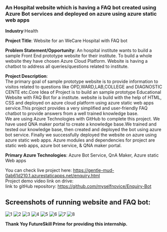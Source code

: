 <h3>An Hospital website which is having a FAQ bot created using Azure Bot services and deployed on azure using azure static web apps</h3>

**Industry**:Health

**Project Title**: Website for an WeCare Hospital with FAQ bot

**Problem Statement/Opportunity**: 
An hospital institute wants to build a sample Front End prototype website for their institute. To build a whole website they have chosen Azure Cloud Platform. Website is having a chatbot to address all queries/questions related to institute.<br/>

**Project Description**: <br/>
The primary goal of sample prototype website is to provide information to visitos related to questions like OPD,WARD,LAB,COLLEGE and DIAGNOSTIC CENTE etc.Core Idea of Project is to build an sample prototype Educational Website with FAQ Bot for a institute. website is build with the help of HTML, CSS and deployed on azure cloud platform using azure static web apps service.This project provides a very simplified and user-friendly FAQ chatbot to provide answers from a well trained knowledge base.<br/>
We are using Azure Technologies with GitHub to complete this project. We have used QNA maker portal to create a knowledge base.We trained and tested our knowledge base, then created and deployed the bot using azure bot service. Finally we successfully deployed the website on azure using azure static web apps. Azure modules and dependencies for project are static web apps, azure bot service, & QNA maker portal.

**Primary Azure Technologies**: Azure Bot Service, QnA Maker, Azure static Web apps

You can check live project here: https://gentle-mud-0ab61d210.1.azurestaticapps.net/enquiry.html<br/>
Project demo video link on drive: <br/>
link to gitHub repository: https://github.com/myselfnovice/Enquiry-Bot<br/>

<h2>Screenshots of running website and FAQ bot:</h2>

![1](https://user-images.githubusercontent.com/73681942/153707132-c641c810-76c0-45a8-85d5-3b2a942c5d73.JPG)
![2](https://user-images.githubusercontent.com/73681942/153707137-9fec5dd3-1775-4363-98f0-90699079d15b.JPG)
![3](https://user-images.githubusercontent.com/73681942/153707141-802f28ec-b02b-4705-ba5e-06088f2b95bd.JPG)
![4](https://user-images.githubusercontent.com/73681942/153707145-66980f8d-92f1-4be6-bc25-0c1aadf3e71e.JPG)
![5](https://user-images.githubusercontent.com/73681942/153707146-a7347084-a6ec-44c6-b0c1-f3fa6f96ef0c.JPG)
![6](https://user-images.githubusercontent.com/73681942/153707148-52d9452e-3aab-4455-b05d-e9d00ca84be7.JPG)
![7](https://user-images.githubusercontent.com/73681942/153707151-e4aedd6c-fa13-40d5-a20d-f9c0708fd9dc.JPG)
![8](https://user-images.githubusercontent.com/73681942/153707156-e8227e49-e069-496b-8853-039ad91fb516.JPG)


**Thank Yoy FutureSkill Prime for providing this internship.**
